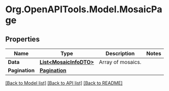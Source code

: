 # Org.OpenAPITools.Model.MosaicPage

## Properties

Name | Type | Description | Notes
------------ | ------------- | ------------- | -------------
**Data** | [**List&lt;MosaicInfoDTO&gt;**](MosaicInfoDTO.md) | Array of mosaics. | 
**Pagination** | [**Pagination**](Pagination.md) |  | 

[[Back to Model list]](../README.md#documentation-for-models) [[Back to API list]](../README.md#documentation-for-api-endpoints) [[Back to README]](../README.md)

